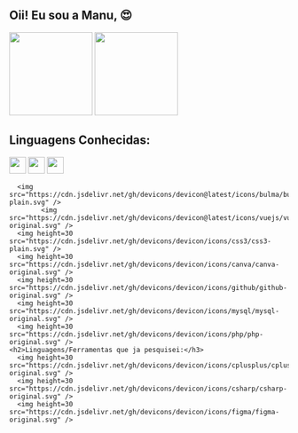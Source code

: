 ## Oii! Eu sou a Manu, 😍
  <div> 
    <img height="150em" src="https://github-readme-stats.vercel.app/api?username=Ma2903&show_icons=true&theme=tokyonight"/>
    <img height="150em" src="https://github-readme-stats.vercel.app/api/top-langs/?username=Ma2903&layout=compact&langs_count=16&theme=tokyonight"/>
  </div>
  <div>
    <h2>Linguagens Conhecidas:</h3>
      <img height=30 src="https://cdn.jsdelivr.net/gh/devicons/devicon/icons/vscode/vscode-original.svg" />
      <img height=30 src="https://cdn.jsdelivr.net/gh/devicons/devicon/icons/javascript/javascript-plain.svg" />
          <img height=30 src="https://cdn.jsdelivr.net/gh/devicons/devicon/icons/html5/html5-plain.svg" />
      
      <img src="https://cdn.jsdelivr.net/gh/devicons/devicon@latest/icons/bulma/bulma-plain.svg" />
            <img src="https://cdn.jsdelivr.net/gh/devicons/devicon@latest/icons/vuejs/vuejs-original.svg" />
      <img height=30 src="https://cdn.jsdelivr.net/gh/devicons/devicon/icons/css3/css3-plain.svg" />
      <img height=30 src="https://cdn.jsdelivr.net/gh/devicons/devicon/icons/canva/canva-original.svg" />
      <img height=30 src="https://cdn.jsdelivr.net/gh/devicons/devicon/icons/github/github-original.svg" />
      <img height=30 src="https://cdn.jsdelivr.net/gh/devicons/devicon/icons/mysql/mysql-original.svg" />
      <img height=30 src="https://cdn.jsdelivr.net/gh/devicons/devicon/icons/php/php-original.svg" />
    <h2>Linguagens/Ferramentas que ja pesquisei:</h3>
      <img height=30 src="https://cdn.jsdelivr.net/gh/devicons/devicon/icons/cplusplus/cplusplus-original.svg" />
      <img height=30 src="https://cdn.jsdelivr.net/gh/devicons/devicon/icons/csharp/csharp-original.svg" />
      <img height=30 src="https://cdn.jsdelivr.net/gh/devicons/devicon/icons/figma/figma-original.svg" />
  </div>
